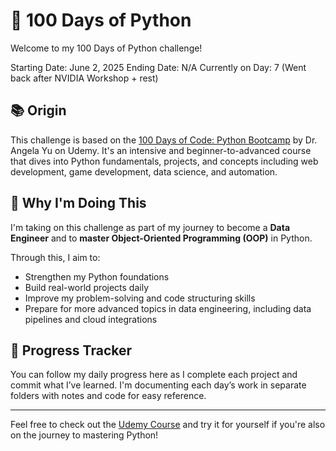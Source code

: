 # 🐍 100 Days of Python

Welcome to my 100 Days of Python challenge!

Starting Date: June 2, 2025
Ending Date: N/A
Currently on Day: 7 (Went back after NVIDIA Workshop + rest)
## 📚 Origin

This challenge is based on the [100 Days of Code: Python Bootcamp](https://www.udemy.com/course/100-days-of-code/) by Dr. Angela Yu on Udemy. It's an intensive and beginner-to-advanced course that dives into Python fundamentals, projects, and concepts including web development, game development, data science, and automation.

## 🎯 Why I'm Doing This

I'm taking on this challenge as part of my journey to become a **Data Engineer** and to **master Object-Oriented Programming (OOP)** in Python. 

Through this, I aim to:

- Strengthen my Python foundations
- Build real-world projects daily
- Improve my problem-solving and code structuring skills
- Prepare for more advanced topics in data engineering, including data pipelines and cloud integrations

## 🚀 Progress Tracker

You can follow my daily progress here as I complete each project and commit what I’ve learned. I'm documenting each day’s work in separate folders with notes and code for easy reference.

---

Feel free to check out the [Udemy Course](https://www.udemy.com/course/100-days-of-code/) and try it for yourself if you're also on the journey to mastering Python!
